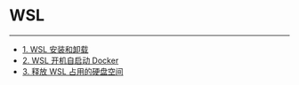 # WSL

---

- [1. WSL 安装和卸载](./1.WSL安装和卸载.md)
- [2. WSL 开机自启动 Docker](./2.WSL开机自启动Docker.md)
- [3. 释放 WSL 占用的硬盘空间](./3.释放WSL占用的硬盘空间.md)
